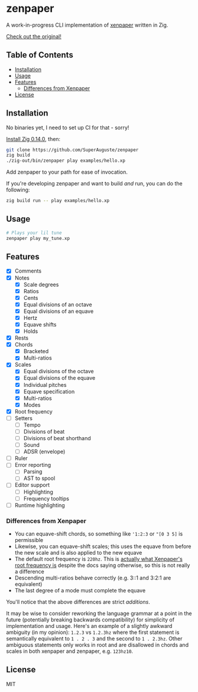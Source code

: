 <!-- omit in toc -->
# zenpaper

A work-in-progress CLI implementation of [xenpaper](https://github.com/dxinteractive/xenpaper) written in Zig.

[Check out the original!](https://dxinteractive.github.io/xenpaper/)

<!-- omit in toc -->
## Table of Contents

- [Installation](#installation)
- [Usage](#usage)
- [Features](#features)
  - [Differences from Xenpaper](#differences-from-xenpaper)
- [License](#license)

## Installation

No binaries yet, I need to set up CI for that - sorry!

[Install Zig 0.14.0](https://ziglang.org/download/#release-0.14.0), then:

```bash
git clone https://github.com/SuperAuguste/zenpaper
zig build
./zig-out/bin/zenpaper play examples/hello.xp
```

Add zenpaper to your path for ease of invocation.

If you're developing zenpaper and want to build *and* run, you can do the following:
```bash
zig build run -- play examples/hello.xp
```

## Usage

```bash
# Plays your lil tune 
zenpaper play my_tune.xp
```

## Features

- [x] Comments
- [x] Notes
  - [x] Scale degrees
  - [x] Ratios
  - [x] Cents
  - [x] Equal divisions of an octave
  - [x] Equal divisions of an equave
  - [x] Hertz
  - [x] Equave shifts
  - [x] Holds
- [x] Rests
- [x] Chords
  - [x] Bracketed
  - [x] Multi-ratios
- [x] Scales
  - [x] Equal divisions of the octave
  - [x] Equal divisions of the equave
  - [x] Individual pitches
  - [x] Equave specification
  - [x] Multi-ratios
  - [x] Modes
- [x] Root frequency
- [ ] Setters
  - [ ] Tempo
  - [ ] Divisions of beat
  - [ ] Divisions of beat shorthand
  - [ ] Sound
  - [ ] ADSR (envelope)
- [ ] Ruler
- [ ] Error reporting
  - [ ] Parsing
  - [ ] AST to spool
- [ ] Editor support
  - [ ] Highlighting
  - [ ] Frequency tooltips
- [ ] Runtime highlighting

### Differences from Xenpaper

- You can equave-shift chords, so something like `'1:2:3` or `"[0 3 5]` is permissible
- Likewise, you can equave-shift scales; this uses the equave from before the new scale and is also
  applied to the new equave
- The default root frequency is `220hz`. This is [actually what Xenpaper's root frequency is](https://github.com/dxinteractive/xenpaper/blob/4684a16be8f2ceaa387406ad5abc67c6862bc341/packages/xenpaper-ui/src/data/process-grammar.ts#L659) despite
the docs saying otherwise, so this is not really a difference
- Descending multi-ratios behave correctly (e.g. 3::1 and 3:2:1 are equivalent)
- The last degree of a mode must complete the equave

You'll notice that the above differences are strict *additions*.
 
It may be wise to consider reworking the language grammar at a point in the future (potentially
breaking backwards compatibility) for simplicity of implementation and usage. Here's an example 
of a slightly awkward ambiguity (in my opinion): `1.2.3` vs `1.2.3hz` where the first statement is
semantically equivalent to `1 . 2 . 3` and the second to `1 . 2.3hz`. Other ambiguous
statements only works in root and are disallowed in chords and scales in both xenpaper and zenpaper,
e.g. `123hz10`.

## License

MIT
